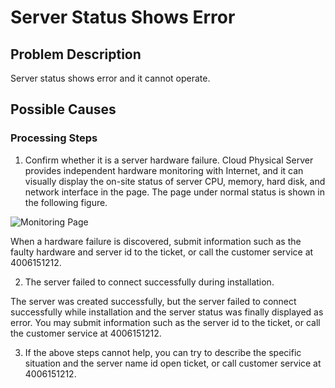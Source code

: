# Server Status Shows Error

## Problem Description

Server status shows error and it cannot operate.

## Possible Causes
### Processing Steps

1. Confirm whether it is a server hardware failure. Cloud Physical Server provides independent hardware monitoring with Internet, and it can visually display the on-site status of server CPU, memory, hard disk, and network interface in the page. The page under normal status is shown in the following figure.

![Monitoring Page](https://github.com/jdcloudcom/cn/blob/edit/image/Hyper-Converged-IDC/Cloud-Physical-Server/CPS020.png)

When a hardware failure is discovered, submit information such as the faulty hardware and server id to the ticket, or call the customer service at 4006151212.

2.	The server failed to connect successfully during installation.

The server was created successfully, but the server failed to connect successfully while installation and the server status was finally displayed as error. You may submit information such as the server id to the ticket, or call the customer service at 4006151212.

3. If the above steps cannot help, you can try to describe the specific situation and the server name id open ticket, or call customer service at 4006151212.
